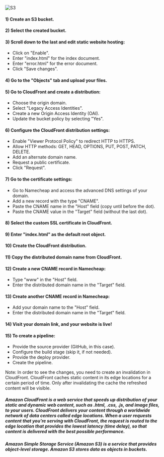 ![S3](https://github.com/SaadOps/10WeeksOfCloudops/assets/94478736/8eaddf64-dbc7-47c2-8184-ed49dd522b68)

#### 1) Create an S3 bucket.

#### 2) Select the created bucket.

#### 3) Scroll down to the last and edit static website hosting:
   - Click on "Enable".
   - Enter "index.html" for the index document.
   - Enter "error.html" for the error document.
   - Click "Save changes".

#### 4) Go to the "Objects" tab and upload your files.

#### 5) Go to CloudFront and create a distribution:
   - Choose the origin domain.
   - Select "Legacy Access Identities".
   - Create a new Origin Access Identity (OAI).
   - Update the bucket policy by selecting "Yes".

#### 6) Configure the CloudFront distribution settings:
   - Enable "Viewer Protocol Policy" to redirect HTTP to HTTPS.
   - Allow HTTP methods: GET, HEAD, OPTIONS, PUT, POST, PATCH, DELETE.
   - Add an alternate domain name.
   - Request a public certificate.
   - Click "Request".

#### 7) Go to the certificate settings:
   - Go to Namecheap and access the advanced DNS settings of your domain.
   - Add a new record with the type "CNAME".
   - Paste the CNAME name in the "Host" field (copy until before the dot).
   - Paste the CNAME value in the "Target" field (without the last dot).

#### 8) Select the custom SSL certificate in CloudFront.

#### 9) Enter "index.html" as the default root object.

#### 10) Create the CloudFront distribution.

#### 11) Copy the distributed domain name from CloudFront.

#### 12) Create a new CNAME record in Namecheap:
- Type "www" in the "Host" field.
- Enter the distributed domain name in the "Target" field.

#### 13) Create another CNAME record in Namecheap:
- Add your domain name to the "Host" field.
- Enter the distributed domain name in the "Target" field.

#### 14) Visit your domain link, and your website is live!

#### 15) To create a pipeline:
- Provide the source provider (GitHub, in this case).
- Configure the build stage (skip it, if not needed).
- Provide the deploy provider.
- Create the pipeline.

Note: In order to see the changes, you need to create an invalidation in CloudFront. CloudFront caches static content in its edge locations for a certain period of time. Only after invalidating the cache  the refreshed content will be visible.

##### Amazon CloudFront is a web service that speeds up distribution of your static and dynamic web content, such as .html, .css, .js, and image files, to your users. CloudFront delivers your content through a worldwide network of data centers called edge locations. When a user requests content that you're serving with CloudFront, the request is routed to the edge location that provides the lowest latency (time delay), so that content is delivered with the best possible performance.

##### Amazon Simple Storage Service (Amazon S3) is a service that provides object-level storage. Amazon S3 stores data as objects in buckets.

